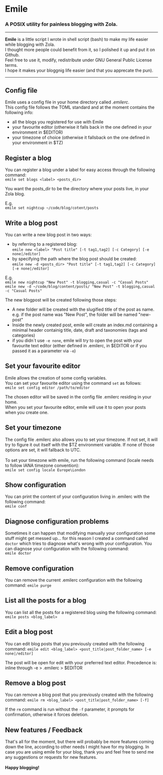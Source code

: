 # Emile
### A POSIX utility for painless blogging with Zola.

---

<b>Emile</b> is a little script I wrote in shell script (bash) to make my life easier while blogging with Zola. <br>
I thought more people could benefit from it, so I polished it up and put it on Github. <br>  Feel free to use it, modify, redistribute under GNU General Public License terms. <br>
I hope it makes your bloggnig life easier (and that you apprecate the pun).

---

## Config file
Emile uses a config file in your home directory called <i>.emilerc</i>. <br>
This config file follows the TOML standard and at the moment contains the following info:
- all the blogs you registered for use with Emile
- your favourite editor (otherwise it falls back in the one defined in your environment in $EDITOR)
- your timezone of choice (otherwise it fallsback on the one defined in your environment in $TZ) 

## Register a blog
You can register a blog under a label for easy access through the following command: <br> 
`emile set blogs <label> <posts_dir>`

You want the posts_dir to be the directory where your posts live, in your Zola blog.

E.g. <br> 
`emile set nightcup ~/code/blog/cotent/posts`

## Write a blog post
You can write a new blog post in two ways:

- by referring to a registered blog: <br> 
`emile new <label> "Post title" [-t tag1,tag2] [-c Category] [-e none|/editor]`
- by specifying the path where the blog post should be created: <br> 
`emile new -d <posts_dir> "Post title" [-t tag1,tag2] [-c Category] [-e none|/editor]`

E.g. <br> 
`emile new nightcup "New Post" -t blogging,casual -c "Casual Posts"` <br> 
`emile new -d ~/code/blog/content/posts/ "New Post" -t blogging,casual -c "Casual Posts"`

The new blogpost will be created following those steps:
- A new folder will be created with the slugified title of the post as name.
e.g. if the post name was "New Post", the folder will be named "new-post"
- Inside the newly created post, emile will create an index.md containing a minimal header containig title, date, draft and taxonomies (tags and categories)
- if you didn´t use `-e none`, emile will try to open the post with your favourite text editor (either defined in .emilerc, in $EDITOR or if you passed it as a parameter via `-e`)

## Set your favourite editor
Emile allows the creation of some config variables. <br> 
You can set your favourite editor using the command `set` as follows: <br> 
`emile set config editor /path/to/editor` <br> 

The chosen editor will be saved in the config file .emilerc residing in your home. <br> 
When you set your favourite editor, emile will use it to open your posts when you create one. <br> 

## Set your timezone
The config file .emilerc also allows you to set your timezone. If not set, it will try to figure it out itself with the $TZ environment variable. If none of those options are set, it will fallback to UTC. <br> 
<br>
To set your timezone with emile, run the following command (locale needs to follow IANA timezone convention): <br> 
`emile set config locale Europe\London` <br> 

## Show configuration
You can print the content of your configuration living in .emilerc with the following command:<br>
`emile conf` <br> 

## Diagnose configuration problems
Sometimes it can happen that modifying manually your configuration some stuff might get messed up... for this reason I created a command called `doctor` which tries to diagnose what's wrong with your configuration. You can diagnose your configuration with the following command: <br> 
`emile doctor` <br> 

## Remove configuration
You can remove the current .emilerc configuration with the following command:
`emile purge`

## List all the posts for a blog
You can list all the posts for a registered blog using the following command:
`emile posts <blog_label>`

## Edit a blog post
You can edit blog posts that you previously created with the following command:
`emile edit <blog_label> <post_title|post_folder_name> [-e none|/editor]`

The post will be open for edit with your preferred text editor.
Precedence is: inline through -e > .emilerc > $EDITOR

## Remove a blog post
You can remove a blog post that you previously created with the following command:
`emile rm <blog_label> <post_title|post_folder_name> [-f]`

If the `rm` command is run without the `-f` parameter, it prompts for confirmation, otherwise it forces deletion.

## New features / Feedback
That's all for the moment, but there will probably be more features coming down the line, according to other needs I might have for my blogging. In case you are using emile for your blog, thank you and feel free to send me any suggestions or requests for new features. <br> 
 <br> 
<b>Happy blogging!</b>